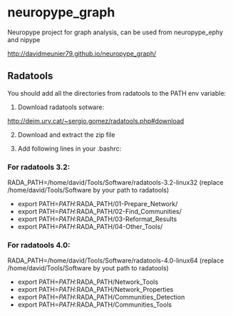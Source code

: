 neuropype_graph
===============

Neuropype project for graph analysis, can be used from neuropype_ephy and nipype

http://davidmeunier79.github.io/neuropype_graph/

Radatools
---------
You should add all the directories from radatools to the PATH env variable:

1. Download radatools sotware:

http://deim.urv.cat/~sergio.gomez/radatools.php#download

2. Download and extract the zip file

3. Add following lines in your .bashrc:

### For radatools 3.2:
RADA_PATH=/home/david/Tools/Software/radatools-3.2-linux32
(replace /home/david/Tools/Software by your path to radatools)

* export PATH=$PATH:$RADA_PATH/01-Prepare_Network/
* export PATH=$PATH:$RADA_PATH/02-Find_Communities/
* export PATH=$PATH:$RADA_PATH/03-Reformat_Results
* export PATH=$PATH:$RADA_PATH/04-Other_Tools/

### For radatools 4.0:
RADA_PATH=/home/david/Tools/Software/radatools-4.0-linux64
(replace /home/david/Tools/Software by yout path to radatools)

* export PATH=$PATH:$RADA_PATH/Network_Tools
* export PATH=$PATH:$RADA_PATH/Network_Properties
* export PATH=$PATH:$RADA_PATH/Communities_Detection 
* export PATH=$PATH:$RADA_PATH/Communities_Tools


